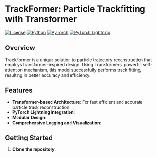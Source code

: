 # TrackFormer: Particle Trackfitting with Transformer 

[![License](https://img.shields.io/badge/License-Apache%202.0-blue.svg)](https://opensource.org/licenses/Apache-2.0)
[![Python](https://img.shields.io/badge/Python-3.7%2B-green.svg)](https://www.python.org/)
[![PyTorch](https://img.shields.io/badge/PyTorch-1.10%2B-orange.svg)](https://pytorch.org/)
[![PyTorch Lightning](https://img.shields.io/badge/PyTorch%20Lightning-1.6%2B-purple.svg)](https://www.pytorchlightning.ai/)

## Overview

TrackFormer is a unique solution to particle trajectory reconstruction that employs transformer-inspired design. Using Transformers' powerful self-attention mechanism, this model successfully performs track fitting, resulting in better accuracy and efficiency.

## Features

- **Transformer-based Architecture**: For fast efficient and accurate particle track reconstruction.
- **PyTorch Lightning Integration**:
- **Modular Design**: 
- **Comprehensive Logging and Visualization**:

## Getting Started

1. **Clone the repository**:
